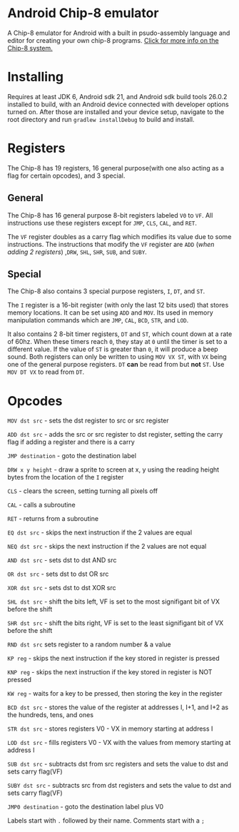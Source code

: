# Android Chip-8 emulator
A Chip-8 emulator for Android with a built in psudo-assembly language and editor for creating your own
chip-8 programs. [Click for more info on the Chip-8 system.](https://en.wikipedia.org/wiki/CHIP-8)

# Installing
Requires at least JDK 6, Android sdk 21, and Android sdk build tools 26.0.2 installed to build, with an Android device connected with developer options
turned on.  After those are installed and your device setup, navigate to the root directory and run `gradlew installDebug` to build and install.
# Registers
The Chip-8 has 19 registers, 16 general purpose(with one also acting as a flag for certain opcodes), and 3 special.
## General
The Chip-8 has 16 general purpose 8-bit registers labeled `V0` to `VF`. All instructions use these registers except for
`JMP`, `CLS`, `CAL`, and `RET`.

The `VF` register doubles as a carry flag which modifies its value due to some instructions. The instructions that modify the `VF`
register are `ADD` (*when adding 2 registers*) ,`DRW`, `SHL`, `SHR`, `SUB`, and `SUBY`.
## Special
The Chip-8 also contains 3 special purpose registers, `I`, `DT`, and `ST`.

The `I` register is a 16-bit register (with only the last 12 bits used) that stores memory locations. It can be set
using `ADD` and `MOV`. Its used in memory manipulation commands which are `JMP`, `CAL`, `BCD`, `STR`, and `LOD`.

It also contains 2 8-bit timer registers, `DT` and `ST`, which count down at a rate of 60hz. When these timers reach
`0`, they stay at `0` until the timer is set to a different value. If the value of `ST` is greater than `0`, it
will produce a beep sound. Both registers can only be written to using `MOV VX ST`, with `VX` being one of the general
purpose registers. `DT` **can** be read from but **not** `ST`. Use `MOV DT VX` to read from `DT`.
# Opcodes

`MOV dst src` - sets the dst register to src or src register

`ADD dst src` - adds the src or src register to dst register, setting the carry flag if adding a register and there is a carry

`JMP destination` - goto the destination label

`DRW x y height` - draw a sprite to screen at x, y using the reading height bytes from the location of the `I` register

`CLS` - clears the screen, setting turning all pixels off

`CAL` - calls a subroutine

`RET` - returns from a subroutine

`EQ dst src` - skips the next instruction if the 2 values are equal

`NEQ dst src` - skips the next instruction if the 2 values are not equal

`AND dst src` - sets dst to dst AND src 

`OR dst src` - sets dst to dst OR src 

`XOR dst src` - sets dst to dst XOR src 

`SHL dst src` - shift the bits left, VF is set to the most signifigant bit of VX before the shift

`SHR dst src` - shift the bits right, VF is set to the least signifigant bit of VX before the shift

`RND dst src` sets register to a random number & a value

`KP reg` - skips the next instruction if the key stored in register is pressed

`KNP reg` - skips the next instruction if the key stored in register is NOT pressed

`KW reg` - waits for a key to be pressed, then storing the key in the register

`BCD dst src` - stores the value of the register at addresses I, I+1, and I+2 as the hundreds, tens, and ones

`STR dst src` - stores registers V0 - VX in memory starting at address I

`LOD dst src` - fills registers V0 - VX with the values from memory starting at address I

`SUB dst src` - subtracts dst from src registers and sets the value to dst and sets carry flag(VF)

`SUBY dst src` - subtracts src from dst registers and sets the value to dst and sets carry flag(VF)

`JMP0 destination` - goto the destination label plus V0

Labels start with `.` followed by their name. Comments start with a `;`